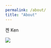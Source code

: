 ```yaml
---
permalink: /about/
title: "About"
---
```


켄 Ken

<a href="https://www.gravatar.com/21d53a5654d2ab146d2c880cfaba85d0"><img src="https://www.gravatar.com/avatar/21d53a5654d2ab146d2c880cfaba85d0" /></a>
